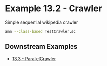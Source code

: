 # Example 13.2 - Crawler
Simple sequential wikipedia crawler

```bash
amm --class-based TestCrawler.sc
```
## Downstream Examples

- [13.3 - ParallelCrawler](https://github.com/handsonscala/handsonscala/tree/v1/examples/13.3%20-%20ParallelCrawler)